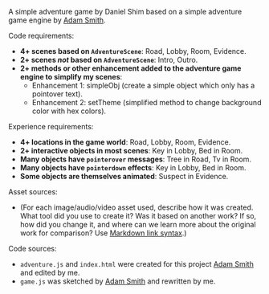 A simple adventure game by Daniel Shim based on a simple adventure game engine by [Adam Smith](https://github.com/rndmcnlly).

Code requirements:
- **4+ scenes based on `AdventureScene`**: Road, Lobby, Room, Evidence.
- **2+ scenes *not* based on `AdventureScene`**: Intro, Outro.
- **2+ methods or other enhancement added to the adventure game engine to simplify my scenes**:
    - Enhancement 1: simpleObj (create a simple object which only has a pointover text).
    - Enhancement 2: setTheme (simplified method to change background color with hex colors).

Experience requirements:
- **4+ locations in the game world**: Road, Lobby, Room, Evidence.
- **2+ interactive objects in most scenes**: Key in Lobby, Bed in Room.
- **Many objects have `pointerover` messages**: Tree in Road, Tv in Room.
- **Many objects have `pointerdown` effects**: Key in Lobby, Bed in Room.
- **Some objects are themselves animated**: Suspect in Evidence.

Asset sources:
- (For each image/audio/video asset used, describe how it was created. What tool did you use to create it? Was it based on another work? If so, how did you change it, and where can we learn more about the original work for comparison? Use [Markdown link syntax](https://docs.github.com/en/get-started/writing-on-github/getting-started-with-writing-and-formatting-on-github/basic-writing-and-formatting-syntax#links).)

Code sources:
- `adventure.js` and `index.html` were created for this project [Adam Smith](https://github.com/rndmcnlly) and edited by me.
- `game.js` was sketched by [Adam Smith](https://github.com/rndmcnlly) and rewritten by me.
